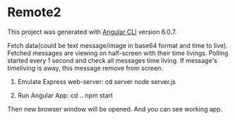 # Remote2

This project was generated with [Angular CLI](https://github.com/angular/angular-cli) version 6.0.7.

Fetch data(could be text message/image in base64 format and time to live). Fetched messages are viewing on half-screen with their time livings. 
Polling started every 1 second and check all messages time living. If message's timeliving is away, this message remove from screen.

1. Emulate Express web-server:
    cd server
    node server.js

2. Run Angular App:
    cd ..
    npm start

Then new browser window will be opened. And you can see working app. 
